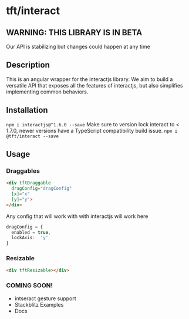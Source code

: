 
# tft/interact

## WARNING: THIS LIBRARY IS IN BETA
Our API is stabilizing but changes could happen at any time

## Description
This is an angular wrapper for the interactjs library. We aim to build a versatile API that exposes all the features of interactjs, but also simplifies implementing common behaviors.

## Installation

`npm i interactjs@^1.6.0 --save`
Make sure to version lock interact to < 1.7.0, newer versions have a TypeScript compatibility build issue.
`npm i @tft/interact --save`

## Usage

### Draggables

```html
<div tftDraggable
  dragConfig="dragConfig"
  [x]="x"
  [y]="y">
</div>
```

Any config that will work with with interactjs will work here
```ts
dragConfig = {
  enabled = true,
  lockAxis:  'y'
}
```
### Resizable

```html
<div tftResizable></div>
```

### COMING SOON!
- intseract gesture support
- Stackblitz Examples
- Docs